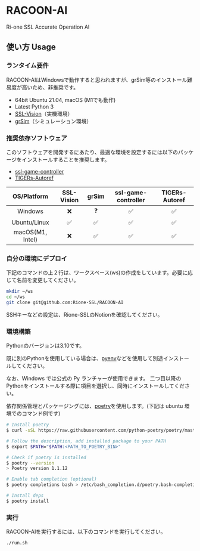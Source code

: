 # RACOON-AI

Ri-one SSL Accurate Operation AI

## 使い方 Usage

### ランタイム要件

RACOON-AIはWindowsで動作すると思われますが、grSim等のインストール難易度が高いため、非推奨です。

* 64bit Ubuntu 21.04, macOS (M1でも動作)
* Latest Python 3
* [SSL-Vision](https://github.com/RoboCup-SSL/ssl-vision)（実機環境）
* [grSim](https://github.com/RoboCup-SSL/grSim)（シミュレーション環境）

### 推奨依存ソフトウェア

このソフトウェアを開発するにあたり、最適な環境を設定するには以下のパッケージをインストールすることを推奨します。

* [ssl-game-controller](https://github.com/RoboCup-SSL/ssl-game-controller)
* [TIGERs-Autoref](https://github.com/TIGERs-Mannheim/AutoReferee)

|   OS/Platform    |     SSL-Vision     |       grSim        | ssl-game-controller |   TIGERs-Autoref   |
| :--------------: | :----------------: | :----------------: | :-----------------: | :----------------: |
|     Windows      |        :x:         |     :question:     | :white_check_mark:  | :white_check_mark: |
|   Ubuntu/Linux   | :white_check_mark: | :white_check_mark: | :white_check_mark:  | :white_check_mark: |
| macOS(M1, Intel) |        :x:         | :white_check_mark: | :white_check_mark:  | :white_check_mark: |

### 自分の環境にデプロイ

下記のコマンドの上２行は、ワークスペース(ws)の作成をしています。必要に応じて名前を変更してください。

```bash
mkdir ~/ws
cd ~/ws
git clone git@github.com:Rione-SSL/RACOON-AI
```

SSHキーなどの設定は、Rione-SSLのNotionを確認してください。  

### 環境構築

Pythonのバージョンは3.10です。

既に別のPythonを使用している場合は、[pyenv](https://github.com/pyenv/pyenv)などを使用して別途インストールしてください。  

なお、Windows では公式の Py ランチャーが使用できます。
二つ目以降のPythonをインストールする際に項目を選択し、同時にインストールしてください。  

依存関係管理とパッケージングには、[poetry](https://python-poetry.org)を使用します。(下記は ubuntu 環境でのコマンド例です)  

```sh
# Install poetry
$ curl -sSL https://raw.githubusercontent.com/python-poetry/poetry/master/get-poetry.py | python3 -

# Follow the description, add installed package to your PATH
$ export $PATH="$PATH:<PATH_TO_POETRY_BIN>"

# Check if poetry is installed
$ poetry --version
> Poetry version 1.1.12

# Enable tab completion (optional)
$ poetry completions bash > /etc/bash_completion.d/poetry.bash-completion

# Install deps
$ poetry install
```

### 実行

RACOON-AIを実行するには、以下のコマンドを実行してください。

```bash
./run.sh
```
